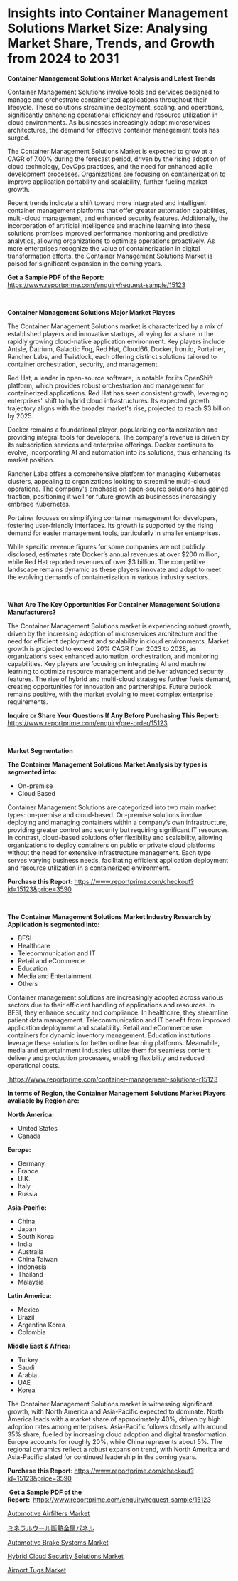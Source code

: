 <p><h1>Insights into Container Management Solutions Market Size: Analysing Market Share, Trends, and Growth from 2024 to 2031</h1></p><p><strong>Container Management Solutions Market Analysis and Latest Trends</strong></p>
<p><p>Container Management Solutions involve tools and services designed to manage and orchestrate containerized applications throughout their lifecycle. These solutions streamline deployment, scaling, and operations, significantly enhancing operational efficiency and resource utilization in cloud environments. As businesses increasingly adopt microservices architectures, the demand for effective container management tools has surged.</p><p>The Container Management Solutions Market is expected to grow at a CAGR of 7.00% during the forecast period, driven by the rising adoption of cloud technology, DevOps practices, and the need for enhanced agile development processes. Organizations are focusing on containerization to improve application portability and scalability, further fueling market growth.</p><p>Recent trends indicate a shift toward more integrated and intelligent container management platforms that offer greater automation capabilities, multi-cloud management, and enhanced security features. Additionally, the incorporation of artificial intelligence and machine learning into these solutions promises improved performance monitoring and predictive analytics, allowing organizations to optimize operations proactively. As more enterprises recognize the value of containerization in digital transformation efforts, the Container Management Solutions Market is poised for significant expansion in the coming years.</p></p>
<p><strong>Get a Sample PDF of the Report:&nbsp;</strong> <a href="https://www.reportprime.com/enquiry/request-sample/15123">https://www.reportprime.com/enquiry/request-sample/15123</a></p>
<p>&nbsp;</p>
<p><strong>Container Management Solutions Major Market Players</strong></p>
<p><p>The Container Management Solutions market is characterized by a mix of established players and innovative startups, all vying for a share in the rapidly growing cloud-native application environment. Key players include Antsle, Datrium, Galactic Fog, Red Hat, Cloud66, Docker, Iron.io, Portainer, Rancher Labs, and Twistlock, each offering distinct solutions tailored to container orchestration, security, and management.</p><p>Red Hat, a leader in open-source software, is notable for its OpenShift platform, which provides robust orchestration and management for containerized applications. Red Hat has seen consistent growth, leveraging enterprises' shift to hybrid cloud infrastructures. Its expected growth trajectory aligns with the broader market's rise, projected to reach $3 billion by 2025.</p><p>Docker remains a foundational player, popularizing containerization and providing integral tools for developers. The company's revenue is driven by its subscription services and enterprise offerings. Docker continues to evolve, incorporating AI and automation into its solutions, thus enhancing its market position.</p><p>Rancher Labs offers a comprehensive platform for managing Kubernetes clusters, appealing to organizations looking to streamline multi-cloud operations. The company's emphasis on open-source solutions has gained traction, positioning it well for future growth as businesses increasingly embrace Kubernetes.</p><p>Portainer focuses on simplifying container management for developers, fostering user-friendly interfaces. Its growth is supported by the rising demand for easier management tools, particularly in smaller enterprises.</p><p>While specific revenue figures for some companies are not publicly disclosed, estimates rate Docker’s annual revenues at over $200 million, while Red Hat reported revenues of over $3 billion. The competitive landscape remains dynamic as these players innovate and adapt to meet the evolving demands of containerization in various industry sectors.</p></p>
<p>&nbsp;</p>
<p><strong>What Are The Key Opportunities For Container Management Solutions Manufacturers?</strong></p>
<p><p>The Container Management Solutions market is experiencing robust growth, driven by the increasing adoption of microservices architecture and the need for efficient deployment and scalability in cloud environments. Market growth is projected to exceed 20% CAGR from 2023 to 2028, as organizations seek enhanced automation, orchestration, and monitoring capabilities. Key players are focusing on integrating AI and machine learning to optimize resource management and deliver advanced security features. The rise of hybrid and multi-cloud strategies further fuels demand, creating opportunities for innovation and partnerships. Future outlook remains positive, with the market evolving to meet complex enterprise requirements.</p></p>
<p><strong>Inquire or Share Your Questions If Any Before Purchasing This Report:</strong> <a href="https://www.reportprime.com/enquiry/pre-order/15123">https://www.reportprime.com/enquiry/pre-order/15123</a></p>
<p>&nbsp;</p>
<p><strong>Market Segmentation</strong></p>
<p><strong>The Container Management Solutions Market Analysis by types is segmented into:</strong></p>
<p><ul><li>On-premise</li><li>Cloud Based</li></ul></p>
<p><p>Container Management Solutions are categorized into two main market types: on-premise and cloud-based. On-premise solutions involve deploying and managing containers within a company’s own infrastructure, providing greater control and security but requiring significant IT resources. In contrast, cloud-based solutions offer flexibility and scalability, allowing organizations to deploy containers on public or private cloud platforms without the need for extensive infrastructure management. Each type serves varying business needs, facilitating efficient application deployment and resource utilization in a containerized environment.</p></p>
<p><strong>Purchase this Report:&nbsp;</strong><a href="https://www.reportprime.com/checkout?id=15123&price=3590">https://www.reportprime.com/checkout?id=15123&price=3590</a></p>
<p>&nbsp;</p>
<p><strong>The Container Management Solutions Market Industry Research by Application is segmented into:</strong></p>
<p><ul><li>BFSI</li><li>Healthcare</li><li>Telecommunication and IT</li><li>Retail and eCommerce</li><li>Education</li><li>Media and Entertainment</li><li>Others</li></ul></p>
<p><p>Container management solutions are increasingly adopted across various sectors due to their efficient handling of applications and resources. In BFSI, they enhance security and compliance. In healthcare, they streamline patient data management. Telecommunication and IT benefit from improved application deployment and scalability. Retail and eCommerce use containers for dynamic inventory management. Education institutions leverage these solutions for better online learning platforms. Meanwhile, media and entertainment industries utilize them for seamless content delivery and production processes, enabling flexibility and reduced operational costs.</p></p>
<p><a href="https://www.reportprime.com/container-management-solutions-r15123">&nbsp;https://www.reportprime.com/container-management-solutions-r15123</a></p>
<p><strong>In terms of Region, the Container Management Solutions Market Players available by Region are:</strong></p>
<p>
    <p> <strong> North America: </strong>
        <ul>
            <li>United States</li>
            <li>Canada</li>
        </ul>
        </p> 
    <p> <strong> Europe: </strong>
        <ul>
            <li>Germany</li>
            <li>France</li>
            <li>U.K.</li>
            <li>Italy</li>
            <li>Russia</li>
        </ul>
        </p> 
    <p> <strong> Asia-Pacific: </strong>
        <ul>
            <li>China</li>
            <li>Japan</li>
            <li>South Korea</li>
            <li>India</li>
            <li>Australia</li>
            <li>China Taiwan</li>
            <li>Indonesia</li>
            <li>Thailand</li>
            <li>Malaysia</li>
        </ul>
        </p> 
    <p> <strong> Latin America: </strong>
        <ul>
            <li>Mexico</li>
            <li>Brazil</li>
            <li>Argentina Korea</li>
            <li>Colombia</li>
        </ul>
        </p> 
    <p> <strong> Middle East & Africa: </strong>
        <ul>
            <li>Turkey</li>
            <li>Saudi</li>
            <li>Arabia</li>
            <li>UAE</li>
            <li>Korea</li>
        </ul>
    </p>
    </p>
<p><p>The Container Management Solutions market is witnessing significant growth, with North America and Asia-Pacific expected to dominate. North America leads with a market share of approximately 40%, driven by high adoption rates among enterprises. Asia-Pacific follows closely with around 35% share, fuelled by increasing cloud adoption and digital transformation. Europe accounts for roughly 20%, while China represents about 5%. The regional dynamics reflect a robust expansion trend, with North America and Asia-Pacific slated for continued leadership in the coming years.</p></p>
<p><strong>Purchase this Report: </strong><a href="https://www.reportprime.com/checkout?id=15123&price=3590">https://www.reportprime.com/checkout?id=15123&price=3590</a></p>
<p>&nbsp;<strong>Get a Sample PDF of the Report:&nbsp;&nbsp;</strong><a href="https://www.reportprime.com/enquiry/request-sample/15123">https://www.reportprime.com/enquiry/request-sample/15123</a></p>
<p><strong></strong></p>
<p><p><a href="https://medium.com/@edwardtuker25/the-automotive-airfilters-industry-analysis-report-offers-a-comprehensive-and-current-examination-739c44b0018a">Automotive Airfilters Market</a></p><p><a href="https://medium.com/@qyzhmeiu47/mineral-wool-insulated-metal-panel-market-%E3%81%AF-%E3%82%B3%E3%82%B9%E3%83%88%E7%AE%A1%E7%90%86%E3%81%A8%E5%8A%B9%E7%8E%87%E5%90%91%E4%B8%8A%E3%82%92%E5%84%AA%E5%85%88%E3%81%97%E3%81%BE%E3%81%99-%E3%81%95%E3%82%89%E3%81%AB-%E5%A0%B1%E5%91%8A%E6%9B%B8%E3%81%AF%E5%B8%82%E5%A0%B4%E3%81%AE%E9%9C%80%E8%A6%81%E9%9D%A2%E3%81%A8%E4%BE%9B%E7%B5%A6%E9%9D%A2%E3%81%AE%E4%B8%A1%E6%96%B9%E3%82%92%E3%82%AB%E3%83%90%E3%83%BC%E3%81%97%E3%81%A6%E3%81%84%E3%81%BE%E3%81%99-fbd8a4fbeffb">ミネラルウール断熱金属パネル</a></p><p><a href="https://issuu.com/reportprime-2/docs/automotive-brake-systems-market-siz_34b8c3fa945194">Automotive Brake Systems Market</a></p><p><a href="https://github.com/WayneHopkins413/Market-Research-Report-List-1/blob/main/hybrid-cloud-security-solutions-market.md">Hybrid Cloud Security Solutions Market</a></p><p><a href="https://www.linkedin.com/pulse/driving-market-forces-airport-tugs-trends-future-forecasts-izwnc?trackingId=dpfEvO39RdWLSTFvVB5%2BZg%3D%3D">Airport Tugs Market</a></p></p>